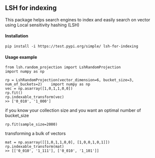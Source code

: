 ## LSH for indexing

This package helps search engines to index and easily search on vector using Local sensitivity hashing (LSH)

#### Installation
    pip install -i https://test.pypi.org/simple/ lsh-for-indexing

#### Usage example
    from lsh.random_projection import LshRandomProjection
    import numpy as np
    
    rp = LshRandomProjection(vector_dimension=6, bucket_size=3, num_of_buckets=2)    import numpy as np
    vec = np.asarray([1,0,1,1,0,0])
    rp.fit()
    rp.indexable_transform(vec)
    >> ['0_010', '1_000']
    
if you know your collection size and you want an optimal number of bucket_size
    
    rp.fit(sample_size=2000)
    
transforming a bulk of vectors

    mat = np.asarray([[1,0,1,1,0,0], [1,0,0,1,0,1]])
    rp.indexable_transform(mat)
    >> [['0_010', '1_111'], ['0_010', '1_101']]